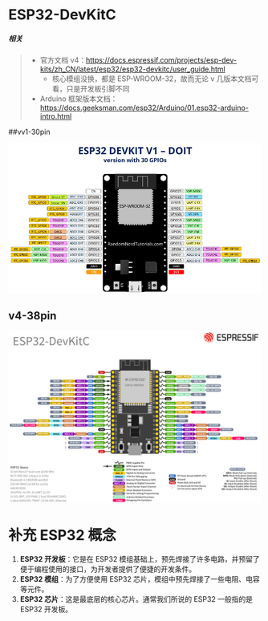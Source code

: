 # ESP32-DevKitC

##### 相关

> - 官方文档 v4：https://docs.espressif.com/projects/esp-dev-kits/zh_CN/latest/esp32/esp32-devkitc/user_guide.html
>     - 核心模组没换，都是 ESP-WROOM-32，故而无论 v 几版本文档可看，只是开发板引脚不同
> - Arduino 框架版本文档：https://docs.geeksman.com/esp32/Arduino/01.esp32-arduino-intro.html

##vv1-30pin

![ESP32-DevKitC](../images/ESP32-DevKitC.webp)

## v4-38pin

![img](../images/esp32_devkitC_v4_pinlayout.png)

# 补充 ESP32 概念

1. **ESP32 开发板**：它是在 ESP32 模组基础上，预先焊接了许多电路，并预留了便于编程使用的接口，为开发者提供了便捷的开发条件。
2. **ESP32 模组**：为了方便使用 ESP32 芯片，模组中预先焊接了一些电阻、电容等元件。
3. **ESP32 芯片**：这是最底层的核心芯片。通常我们所说的 ESP32 一般指的是 ESP32 开发板。